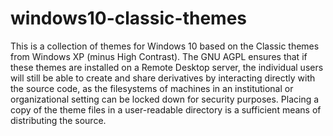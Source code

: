 # windows10-classic-themes
This is a collection of themes for Windows 10 based on the Classic themes from Windows XP (minus High Contrast). The GNU AGPL ensures that if these themes are installed on a Remote Desktop server, the individual users will still be able to create and share derivatives by interacting directly with the source code, as the filesystems of machines in an institutional or organizational setting can be locked down for security purposes. Placing a copy of the theme files in a user-readable directory is a sufficient means of distributing the source.